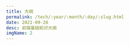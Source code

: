 ```yaml
---
title: 大纲
permalink: /tech/:year/:month/:day/:slug.html
date: 2021-09-28
desc: 前端基础知识大纲
imgName: 2
---
```


<Title />

<img src="/outline.jpg" />
